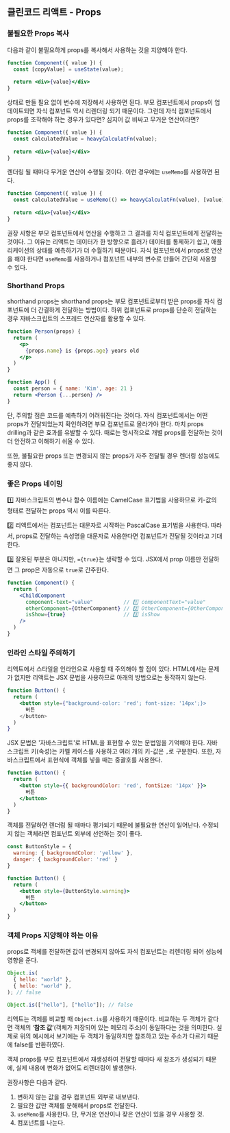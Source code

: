 ## 클린코드 리액트 - Props

### 불필요한 Props 복사

다음과 같이 불필요하게 props를 복사해서 사용하는 것을 지양해야 한다. 

```jsx
function Component({ value }) {
  const [copyValue] = useState(value);
    
  return <div>{value}</div>
}
```

상태로 만들 필요 없이 변수에 저장해서 사용하면 된다. 부모 컴포넌트에서 props이 업데이트되면 자식 컴포넌트 역시 리렌더링 되기 때문이다. 그런데 자식 컴포넌트에서 props를 조작해야 하는 경우가 있다면? 심지어 값 비싸고 무거운 연산이라면?

```jsx
function Component({ value }) {
  const calculatedValue = heavyCalculatFn(value);
    
  return <div>{value}</div>
}
```

렌더링 될 때마다 무거운 연산이 수행될 것이다. 이런 경우에는 `useMemo`를 사용하면 된다.

```jsx
function Component({ value }) {
  const calculatedValue = useMemo(() => heavyCalculatFn(value), [value])
    
  return <div>{value}</div>
}
```

권장 사항은 부모 컴포넌트에서 연산을 수행하고 그 결과를 자식 컴포넌트에게 전달하는 것이다. 그 이유는 리액트는 데이터가 한 방향으로 흘러가 데이터를 통제하기 쉽고, 애플리케이션의 상태를 예측하기가 더 수월하기 때문이다. 자식 컴포넌트에서 props로 연산을 해야 한다면 `useMemo`를 사용하거나 컴포넌트 내부의 변수로 만들어 간단히 사용할 수 있다.

### Shorthand Props

shorthand props는 shorthand props는 부모 컴포넌트로부터 받은 props를 자식 컴포넌트에 더 간결하게 전달하는 방법이다. 하위 컴포넌트로 props를 단순히 전달하는 경우 자바스크립트의 스프레드 연산자를 활용할 수 있다. 

```jsx
function Person(props) {
  return (
    <p>
      {props.name} is {props.age} years old
    </p>
  )
}

function App() {
  const person = { name: 'Kim', age: 21 }
  return <Person {...person} />
}
```

단, 주의할 점은 코드를 예측하기 어려워진다는 것이다. 자식 컴포넌트에서는 어떤 props가 전달되었는지 확인하려면 부모 컴포넌트로 올라가야 한다. 마치 props drilling과 같은 효과를 유발할 수 있다. 때로는 명시적으로 개별 props를 전달하는 것이 더 안전하고 이해하기 쉬울 수 있다. 

또한, 불필요한 props 또는 변경되지 않는 props가 자주 전달될 경우 렌더링 성능에도 좋지 않다. 

### 좋은 Props 네이밍

1️⃣ 자바스크립트의 변수나 함수 이름에는 CamelCase 표기법을 사용하므로 키-값의 형태로 전달하는 props 역시 이를 따른다.

2️⃣ 리액트에서는 컴포넌트는 대문자로 시작하는 PascalCase 표기법을 사용한다. 따라서, props로 전달하는 속성명을 대문자로 사용한다면 컴포넌트가 전달될 것이라고 기대한다.

3️⃣ 잘못된 부분은 아니지만, `={true}`는 생략할 수 있다. JSX에서 prop 이름만 전달하면 그 prop은 자동으로 `true`로 간주한다.

```jsx
function Component() {
  return (
    <ChildComponent
      component-text="value" 		  // 1️⃣ componentText="value"
      otherComponent={OtherComponent} // 2️⃣ OtherComponent={OtherComponent}
      isShow={true}					  // 3️⃣ isShow
    />
  )
}
```

### 인라인 스타일 주의하기

리액트에서 스타일을 인라인으로 사용할 때 주의해야 할 점이 있다. HTML에서는 문제가 없지만 리액트는 JSX 문법을 사용하므로 아래의 방법으로는 동작하지 않는다. 

```jsx
function Button() {
  return (
    <button style={"background-color: 'red'; font-size: '14px';}>
      버튼
    </button>
  )
}
```

JSX 문법은 '자바스크립트'로 HTML을 표현할 수 있는 문법임을 기억해야 한다. 자바스크립트 키(속성)는 카멜 케이스를 사용하고 여러 개의 키-값은 `,`로 구분한다. 또한, 자바스크립트에서 표현식에 객체를 넣을 때는 중괄호를 사용한다. 

```jsx
function Button() {
  return (
    <button style={{ backgroundColor: 'red', fontSize: '14px' }}>
      버튼
    </button>
  )
}
```

객체를 전달하면 렌더링 될 때마다 평가되기 때문에 불필요한 연산이 일어난다. 수정되지 않는 객체라면 컴포넌트 외부에 선언하는 것이 좋다.

```jsx
const ButtonStyle = {
  warning: { backgroundColor: 'yellow' },
  danger: { backgroundColor: 'red' }
}

function Button() {
  return (
    <button style={ButtonStyle.warning}>
      버튼
    </button>
  )
}
```

### 객체 Props 지양해야 하는 이유

props로 객체를 전달하면 값이 변경되지 않아도 자식 컴포넌트는 리렌더링 되어 성능에 영향을 준다. 

```jsx
Object.is(
  { hello: "world" },
  { hello: "world" },   
); // false

Object.is(["hello"], ["hello"]); // false
```

리액트는 객체를 비교할 때 `Object.is`를 사용하기 때문이다. 비교하는 두 객체가 같다면 객체의 ‘**참조 값**’(객체가 저장되어 있는 메모리 주소)이 동일하다는 것을 의미한다. 실제로 위의 예시에서 보기에는 두 객체가 동일하지만 참조하고 있는 주소가 다르기 때문에 false를 반환하였다.

객체 props를 부모 컴포넌트에서 재생성하여 전달할 때마다 새 참조가 생성되기 때문에, 실제 내용에 변화가 없어도 리렌더링이 발생한다.

권장사항은 다음과 같다.

1. 변하지 않는 값을 경우 컴포넌트 외부로 내보낸다.
2. 필요한 값만 객체를 분해해서 props로 전달한다.
3. `useMemo`를 사용한다. 단, 무거운 연산이나 잦은 연산이 있을 경우 사용할 것.
4. 컴포넌트를 나눈다.

